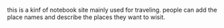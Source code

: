 this is a kinf of notebook site mainly used for traveling. people can add the place names and describe the places they want to wisit.
